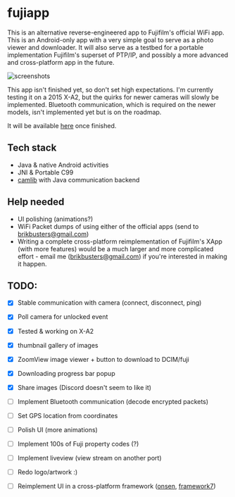 # fujiapp
This is an alternative reverse-engineered app to Fujifilm's official WiFi app. This is an Android-only app with a very simple goal to serve as a photo viewer
and downloader. It will also serve as a testbed for a portable implementation Fujifilm's superset of PTP/IP, and possibly a more advanced and cross-platform app in the future.

![screenshots](https://eggnog.danielc.dev/f/76-s9xg1g9bj8rm7u1r604z92yy4xyitc.png)

This app isn't finished yet, so don't set high expectations. I'm currently testing it on a 2015 X-A2, but the quirks for newer cameras will slowly be implemented. Bluetooth communication, which is required on the newer models, isn't implemented yet but is on the roadmap.

It will be available [here](https://play.google.com/store/apps/details?id=dev.danielc.fujiapp) once finished.

## Tech stack
- Java & native Android activities
- JNI & Portable C99
- [camlib](https://github.com/petabyt/camlib) with Java communication backend

## Help needed
- UI polishing (animations?)
- WiFi Packet dumps of using either of the official apps (send to brikbusters@gmail.com)
- Writing a complete cross-platform reimplementation of Fujifilm's XApp (with more features) would be a much larger and more complicated effort - email me (brikbusters@gmail.com) if you're interested in making it happen.

## TODO:
- [x] Stable communication with camera (connect, disconnect, ping)
- [x] Poll camera for unlocked event
- [x] Tested & working on X-A2
- [x] thumbnail gallery of images
- [x] ZoomView image viewer + button to download to DCIM/fuji
- [x] Downloading progress bar popup
- [x] Share images (Discord doesn't seem to like it)
- [ ] Implement Bluetooth communication (decode encrypted packets)
- [ ] Set GPS location from coordinates
- [ ] Polish UI (more animations)
- [ ] Implement 100s of Fuji property codes (?)
- [ ] Implement liveview (view stream on another port)
- [ ] Redo logo/artwork :)
- [ ] Reimplement UI in a cross-platform framework ([onsen](https://onsen.io/), [framework7](https://framework7.io/))

